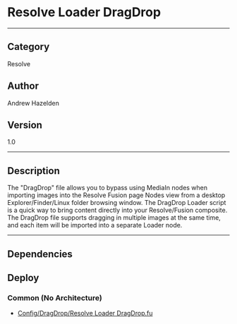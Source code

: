 # Resolve Loader DragDrop
___

## Category
Resolve

## Author
Andrew Hazelden

## Version
1.0

___

## Description
<p>The "DragDrop" file allows you to bypass using MediaIn nodes when importing images into the Resolve Fusion page Nodes view from a desktop Explorer/Finder/Linux folder browsing window. The DragDrop Loader script is a quick way to bring content directly into your Resolve/Fusion composite. The DragDrop file supports dragging in multiple images at the same time, and each item will be imported into a separate Loader node.</p>


___

## Dependencies

## Deploy

### Common (No Architecture)

<ul>
<li><a href="https://gitlab.com/WeSuckLess/Reactor/-/blob/master/Atoms/com.AndrewHazelden.ResolveLoader.DragDrop/Config/DragDrop/Resolve Loader DragDrop.fu?ref_type=heads">Config/DragDrop/Resolve Loader DragDrop.fu</a></li>
</ul>
